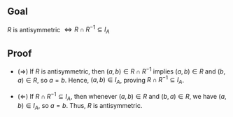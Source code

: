 ## Goal

$R$ is antisymmetric $\iff R \cap R^{-1} \subseteq I_A$

## Proof

  - ($\Rightarrow$) If $R$ is antisymmetric, then $(a, b) \in R \cap R^{-1}$ implies $(a, b) \in R$ and $(b, a) \in R$, so $a = b$. Hence, $(a, b) \in I_A$, proving $R \cap R^{-1} \subseteq I_A$.

  - ($\Leftarrow$) If $R \cap R^{-1} \subseteq I_A$, then whenever $(a, b) \in R$ and $(b, a) \in R$, we have $(a, b) \in I_A$, so $a = b$. Thus, $R$ is antisymmetric.